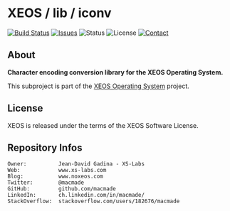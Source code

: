 XEOS / lib / iconv
==================

[![Build Status](https://img.shields.io/travis/macmade/XEOS-lib-iconv.svg?branch=master&style=flat)](https://travis-ci.org/macmade/XEOS-lib-iconv)
[![Issues](http://img.shields.io/github/issues/macmade/XEOS-lib-iconv.svg?style=flat)](https://github.com/macmade/XEOS-lib-iconv/issues)
![Status](https://img.shields.io/badge/status-active-brightgreen.svg?style=flat)
![License](https://img.shields.io/badge/license-xeos-brightgreen.svg?style=flat)
[![Contact](https://img.shields.io/badge/contact-@macmade-blue.svg?style=flat)](https://twitter.com/macmade)

About
-----

**Character encoding conversion library for the XEOS Operating System.**

This subproject is part of the [XEOS Operating System](https://github.com/macmade/XEOS/) project.

License
-------

XEOS is released under the terms of the XEOS Software License.

Repository Infos
----------------

    Owner:			Jean-David Gadina - XS-Labs
    Web:			www.xs-labs.com
    Blog:			www.noxeos.com
    Twitter:		@macmade
    GitHub:			github.com/macmade
    LinkedIn:		ch.linkedin.com/in/macmade/
    StackOverflow:	stackoverflow.com/users/182676/macmade
